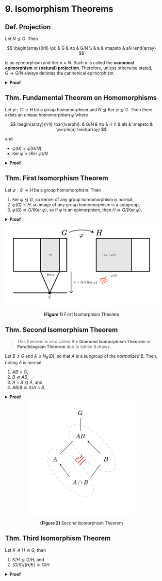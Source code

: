 # 9. Isomorphism Theorems

## Def. Projection

Let $N \trianglelefteq G$. Then

$$
\begin{array}{lrll}
\pi: & G & \to & G/N \\
     & a & \mapsto & aN
\end{array}
$$

is an epimorphism and $\text{Ker }\pi = N$. Such $\pi$ is called the **canonical epimorphism** or **(natural) projection**. Therefore, unless otherwise stated, $G \to G/N$ always denotes the cannonical epimorphism.

<details>
<summary><b>Proof</b></summary>
<br/>

TODO:
</details>

## Thm. Fundamental Theorem on Homomorphisms

<!-- TODO: Draw the commutative diagram -->

Let $\varphi: G \to H$ be a group homomorphism and $N \trianglelefteq \text{Ker }\varphi \trianglelefteq G$. Then there exists an unique homomorphism $\bar{\varphi}$ where

$$
\begin{array}{rrll}
\bar{\varphi}: & G/N & \to & H \\
& aN & \mapsto & \varphi(a)
\end{array}
$$

and

* $\varphi(G) = \bar{\varphi}(G/N)$,
* $\text{Ker }\bar{\varphi} = (\text{Ker }\varphi) / N$

<details>
<summary><b>Proof</b></summary>
<br/>

TODO:
</details>

## Thm. First Isomorphism Theorem

Let $\varphi: G \to H$ be a group homomorphism. Then

1. $\text{Ker }\varphi \trianglelefteq G$, so kernel of any group homomorphism is normal,
2. $\varphi(G) \leq H$, so image of any group homomorphism is a subgroup,
3. $\varphi(G) \cong G/(\text{Ker }\varphi)$, so if $\varphi$ is an epimorphism, then $H \cong G/(\text{Ker }\varphi)$.

<details>
<summary><b>Proof</b></summary>
<br/>

TODO:
</details>

<center>
<img src="https://raw.githubusercontent.com/howion/notes/master/notes/abstract-algebra/01-group-theory/assets/01-first-isomorphism-theorem.svg" alt="Figure 01. First Isomorphism Theorem" width="600" />

**(Figure 1)** First Isomorphism Theorem
</center>

## Thm. Second Isomorphism Theorem

<!-- TODO: Generalize, see Hungerford p. 44 -->

> This theorem is also called the **Diamond Isomorphism Theorem** or **Parallelogram Theorem** due to lattice it draws.

Let $B \leq G$ and $A \leq N_G(B)$, so that $A$ is a subgroup of the _normalized_ $B$. Then, noting $A$ is normal

1. $AB \leq G$,
2. $B \trianglelefteq AB$,
3. $A \cap B \trianglelefteq A$, and
4. $AB/B \cong A/A \cap B$.

<details>
<summary><b>Proof</b></summary>
<br/>

TODO:
</details>

<center>
<img src="https://raw.githubusercontent.com/howion/notes/master/notes/abstract-algebra/01-group-theory/assets/02-second-isomorphism-theorem.svg" alt="Figure 02. Second Isomorphism Theorem" width="350" />

**(Figure 2)** Second Isomorphism Theorem
</center>

## Thm. Third Isomorphism Theorem

Let $K \trianglelefteq H \trianglelefteq G$, then

1. $K/H \trianglelefteq G/H$, and
2. $(G/K)/(H/K) \cong G/H$.

<details>
<summary><b>Proof</b></summary>
<br/>

TODO:
</details>
